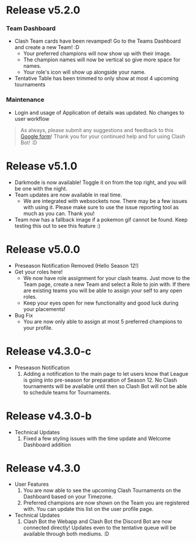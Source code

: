 # Release v5.2.0
### Team Dashboard
- Clash Team cards have been revamped! Go to the Teams Dashboard and create a new Team! :D
  - Your preferred champions will now show up with their image.
  - The champion names will now be vertical so give more space for names.
  - Your role's icon will show up alongside your name.
- Tentative Table has been trimmed to only show at most 4 upcoming tournaments
### Maintenance 
- Login and usage of Application of details was updated. No changes to user workflow
> As always, please submit any suggestions and feedback to this [Google form](https://forms.gle/Yb5mG55M189drWXV7)! Thank you for your continued help and for using Clash Bot! :D
  

# Release v5.1.0
- Darkmode is now available! Toggle it on from the top right, and you will be one with the night.
- Team updates are now available in real time.
    - We are integrated with websockets now. There may be a few issues with using it. Please make sure to use the issue reporting tool as much as you can. Thank you!
- Team now has a fallback image if a pokemon gif cannot be found. Keep testing this out to see this feature :) 

# Release v5.0.0
- Preseason Notification Removed (Hello Season 12!)
- Get your roles here!
    - We now have role assignment for your clash teams. Just move to the Team page, create a new Team and select a Role to join with. If there are existing teams you will be able to assign your self to any open roles.
    - Keep your eyes open for new functionality and good luck during your placements!
- Bug Fix
    - You are now only able to assign at most 5 preferred champions to your profile.

# Release v4.3.0-c
- Preseason Notification
    1. Adding a notification to the main page to let users know that League is going into pre-season for preparation of Season 12. No Clash tournaments will be available until then so Clash Bot will not be able to schedule teams for Tournaments.

# Release v4.3.0-b
- Technical Updates
    1. Fixed a few styling issues with the time update and Welcome Dashboard addition

# Release v4.3.0
- User Features
    1. You are now able to see the upcoming Clash Tournaments on the Dashboard based on your Timezone.
    2. Preferred champions are now shown on the Team you are registered with. You can update this list on the user profile page.
- Technical Updates
    1. Clash Bot the Webapp and Clash Bot the Discord Bot are now connected directly! Updates even to the tentative queue will be available through both mediums. :D
